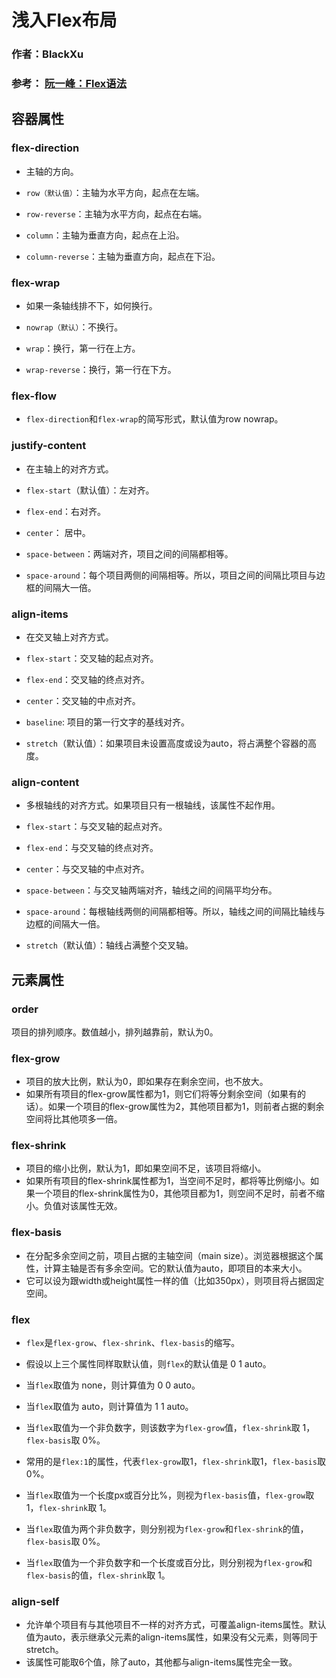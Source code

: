 # 浅入Flex布局
### 作者：BlackXu
### 参考： [阮一峰：Flex语法](http://www.ruanyifeng.com/blog/2015/07/flex-grammar.html/)
## 容器属性
### flex-direction
- 主轴的方向。

- `row（默认值）`：主轴为水平方向，起点在左端。
- `row-reverse`：主轴为水平方向，起点在右端。
- `column`：主轴为垂直方向，起点在上沿。
- `column-reverse`：主轴为垂直方向，起点在下沿。

### flex-wrap
- 如果一条轴线排不下，如何换行。

- `nowrap（默认）`：不换行。
- `wrap`：换行，第一行在上方。
- `wrap-reverse`：换行，第一行在下方。

### flex-flow
- `flex-direction`和`flex-wrap`的简写形式，默认值为row nowrap。

### justify-content
- 在主轴上的对齐方式。

- `flex-start`（默认值）：左对齐。
- `flex-end`：右对齐。
- `center`： 居中。
- `space-between`：两端对齐，项目之间的间隔都相等。
- `space-around`：每个项目两侧的间隔相等。所以，项目之间的间隔比项目与边框的间隔大一倍。

### align-items
- 在交叉轴上对齐方式。

- `flex-start`：交叉轴的起点对齐。
- `flex-end`：交叉轴的终点对齐。
- `center`：交叉轴的中点对齐。
- `baseline`: 项目的第一行文字的基线对齐。
- `stretch`（默认值）：如果项目未设置高度或设为auto，将占满整个容器的高度。

### align-content
- 多根轴线的对齐方式。如果项目只有一根轴线，该属性不起作用。

- `flex-start`：与交叉轴的起点对齐。
- `flex-end`：与交叉轴的终点对齐。
- `center`：与交叉轴的中点对齐。
- `space-between`：与交叉轴两端对齐，轴线之间的间隔平均分布。
- `space-around`：每根轴线两侧的间隔都相等。所以，轴线之间的间隔比轴线与边框的间隔大一倍。
- `stretch`（默认值）：轴线占满整个交叉轴。

## 元素属性
### order
项目的排列顺序。数值越小，排列越靠前，默认为0。

### flex-grow
- 项目的放大比例，默认为0，即如果存在剩余空间，也不放大。
- 如果所有项目的flex-grow属性都为1，则它们将等分剩余空间（如果有的话）。如果一个项目的flex-grow属性为2，其他项目都为1，则前者占据的剩余空间将比其他项多一倍。

### flex-shrink
- 项目的缩小比例，默认为1，即如果空间不足，该项目将缩小。
- 如果所有项目的flex-shrink属性都为1，当空间不足时，都将等比例缩小。如果一个项目的flex-shrink属性为0，其他项目都为1，则空间不足时，前者不缩小。负值对该属性无效。

### flex-basis
- 在分配多余空间之前，项目占据的主轴空间（main size）。浏览器根据这个属性，计算主轴是否有多余空间。它的默认值为auto，即项目的本来大小。
- 它可以设为跟width或height属性一样的值（比如350px），则项目将占据固定空间。

### flex
- `flex`是`flex-grow`、`flex-shrink`、`flex-basis`的缩写。

- 假设以上三个属性同样取默认值，则`flex`的默认值是 0 1 auto。
- 当`flex`取值为 none，则计算值为 0 0 auto。
- 当`flex`取值为 auto，则计算值为 1 1 auto。
- 当`flex`取值为一个非负数字，则该数字为`flex-grow`值，`flex-shrink`取 1，`flex-basis`取 0%。
- 常用的是`flex:1`的属性，代表`flex-grow`取1，`flex-shrink`取1，`flex-basis`取0%。
- 当`flex`取值为一个长度px或百分比%，则视为`flex-basis`值，`flex-grow`取 1，`flex-shrink`取 1。
- 当`flex`取值为两个非负数字，则分别视为`flex-grow`和`flex-shrink`的值，`flex-basis`取 0%。
- 当`flex`取值为一个非负数字和一个长度或百分比，则分别视为`flex-grow`和`flex-basis`的值，`flex-shrink`取 1。

### align-self
- 允许单个项目有与其他项目不一样的对齐方式，可覆盖align-items属性。默认值为auto，表示继承父元素的align-items属性，如果没有父元素，则等同于stretch。
- 该属性可能取6个值，除了auto，其他都与align-items属性完全一致。
